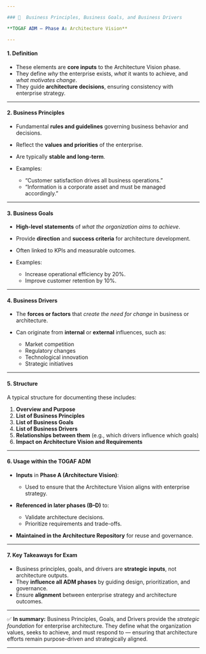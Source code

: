 ```yaml
---

### 🧭  Business Principles, Business Goals, and Business Drivers

**TOGAF ADM – Phase A: Architecture Vision**

---
```


#### **1. Definition**

* These elements are **core inputs** to the Architecture Vision phase.
* They define *why* the enterprise exists, *what* it wants to achieve, and *what motivates change*.
* They guide **architecture decisions**, ensuring consistency with enterprise strategy.

---

#### **2. Business Principles**

* Fundamental **rules and guidelines** governing business behavior and decisions.
* Reflect the **values and priorities** of the enterprise.
* Are typically **stable and long-term**.
* Examples:

  * “Customer satisfaction drives all business operations.”
  * “Information is a corporate asset and must be managed accordingly.”

---

#### **3. Business Goals**

* **High-level statements** of *what the organization aims to achieve*.
* Provide **direction** and **success criteria** for architecture development.
* Often linked to KPIs and measurable outcomes.
* Examples:

  * Increase operational efficiency by 20%.
  * Improve customer retention by 10%.

---

#### **4. Business Drivers**

* The **forces or factors** that *create the need for change* in business or architecture.
* Can originate from **internal** or **external** influences, such as:

  * Market competition
  * Regulatory changes
  * Technological innovation
  * Strategic initiatives

---

#### **5. Structure**

A typical structure for documenting these includes:

1. **Overview and Purpose**
2. **List of Business Principles**
3. **List of Business Goals**
4. **List of Business Drivers**
5. **Relationships between them** (e.g., which drivers influence which goals)
6. **Impact on Architecture Vision and Requirements**

---

#### **6. Usage within the TOGAF ADM**

* **Inputs** in **Phase A (Architecture Vision)**:

  * Used to ensure that the Architecture Vision aligns with enterprise strategy.
* **Referenced in later phases (B–D)** to:

  * Validate architecture decisions.
  * Prioritize requirements and trade-offs.
* **Maintained in the Architecture Repository** for reuse and governance.

---

#### **7. Key Takeaways for Exam**

* Business principles, goals, and drivers are **strategic inputs**, not architecture outputs.
* They **influence all ADM phases** by guiding design, prioritization, and governance.
* Ensure **alignment** between enterprise strategy and architecture outcomes.

---

✅ **In summary:**
Business Principles, Goals, and Drivers provide the *strategic foundation* for enterprise architecture. They define what the organization values, seeks to achieve, and must respond to — ensuring that architecture efforts remain purpose-driven and strategically aligned.

---


